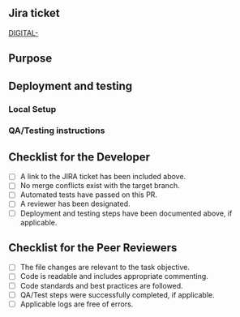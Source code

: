 <!-- Delete any detail that does not apply to this PR! -->

## Jira ticket

<!-- Insert a link to the Jira ticket (e.g DIGITAL-XXX). -->
<!-- Update the example below with number and past url to ticket in the ()
     should match the following [DIGITAL-xxx](www.pathtoticket.com)
-->
[DIGITAL- ]()

## Purpose

<!--
Insert a brief summary of the changes included in this PR and any additional information or context which may help the reviewer.

It can be helpful to understand:
1. What the solution is,
2. Why this approach was chosen,
3. How you implemented the change
4. Possible limitations of this approach and alternate solution paths.
-->

## Deployment and testing

### Local Setup

<!--
Insert any required steps to take before beginning to test.
  such as `lando rebuild`, rebuilding frontend or config updates needed to follow the testing steps.
 -->

### QA/Testing instructions

<!--
Insert steps to test and confirm the result meets the "definition of done".
-->

## Checklist for the Developer

<!--- Go over all the following points, and put an `x` in all the boxes that apply. -->
<!--- If you're unsure about any of these, don't hesitate to ask for help! -->
- [ ] A link to the JIRA ticket has been included above.
- [ ] No merge conflicts exist with the target branch.
- [ ] Automated tests have passed on this PR.
- [ ] A reviewer has been designated.
- [ ] Deployment and testing steps have been documented above, if applicable.

## Checklist for the Peer Reviewers

- [ ] The file changes are relevant to the task objective.
- [ ] Code is readable and includes appropriate commenting.
- [ ] Code standards and best practices are followed.
- [ ] QA/Test steps were successfully completed, if applicable.
- [ ] Applicable logs are free of errors.

<!--
Before opening this PR, make sure you’ve done whichever of these applies to you:
- Branch is up-to-date and includes latest from `develop`
- Target branch is correct
- You have ran code standards locally before assigning `./robo.sh validate:all`
- PR is clear in both the reason it was opened and how the reviewer can confirm the work is done
-->
